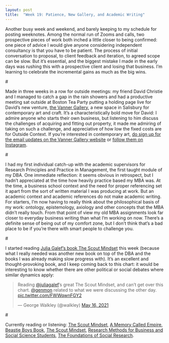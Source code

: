 ```yaml
---
layout: post
title:  "Week 19: Patience, New Gallery, and Academic Writing"
---
```


Another busy week and weekend, and barely keeping to my schedule for posting weeknotes. Among the normal run of Zooms and calls, two prospective pieces of work both inched a little closer to being confirmed: one piece of advice I would give anyone considering independent consultancy is that you have to be patient. The process of initial conversation to proposal, to client feedback and iteration, to agreed scope can be slow. But it’s essential, and the biggest mistake I made in the early days was rushing this with a prospective client and losing that business. I’m learning to celebrate the incremental gains as much as the big wins. 

<p id="divider">#</p>

Made in three weeks in a row for outside meetings: my friend David Christie and I managed to catch a gap in the rain showers and had a productive meeting sat outside at Boston Tea Party putting a holding page live for David’s new venture, <a href="https://www.vannergallery.com">the Vanner Gallery</a>, a new space in Salisbury for contemporary art and craft. It’s a characteristically bold move for David: I admire anyone who starts their own business, but listening to him discuss the challenges of acquiring and fitting out property, it made me admiring of taking on such a challenge, and appreciative of how low the fixed costs are for Outside Context. If you’re interested in contemporary art, <a href="https://www.vannergallery.com">do sign up for the email updates on the Vanner Gallery website</a> or <a href="https://www.instagram.com/thevannergallery/">follow them on Instagram</a>. 

<p id="divider">#</p>

I had my first individual catch-up with the academic supervisors for Research Principles and Practice in Management, the first taught module of my DBA. One immediate reflection: it seems obvious in retrospect, but I hadn’t appreciated at the time how heavily practice based my MBA was. At the time, a business school context and the need for proper referencing set it apart from the sort of written material I was producing at work. But an academic context and academic references do not make academic writing. For starters, I’m now having to really think about the philosophical basis of my work: ontology, epistemology, axiology and other concepts that the MBA didn’t really touch. From that point of view my old MBA assignments look far closer to everyday business writing than what I’m working on now. There’s a definite sense of being out of my comfort zone, but I don’t think that’s a bad place to be if you’re there with smart people to challenge you. 

<p id="divider">#</p>

I started reading <a href="https://www.littlebrown.co.uk/titles/julia-galef/the-scout-mindset/9780349427638/">Julia Galef’s book The Scout Mindset</a> this week (because what I really needed was another new book on top of the DBA and the books I was already making slow progress with). It’s an excellent and thought-provoking book, and I keep coming back to this chart: it would be interesting to know whether there are other political or social debates where similar dynamics apply:

<blockquote class="twitter-tweet"><p lang="en" dir="ltr">Reading <a href="https://twitter.com/juliagalef?ref_src=twsrc%5Etfw">@juliagalef</a>’s great The Scout Mindset, and can’t get over this chart. <a href="https://twitter.com/genmon?ref_src=twsrc%5Etfw">@genmon</a> related to what we were discussing the other day. <a href="https://t.co/FWWqwnFGY2">pic.twitter.com/FWWqwnFGY2</a></p>&mdash; George Walkley (@walkley) <a href="https://twitter.com/walkley/status/1393950063370686467?ref_src=twsrc%5Etfw">May 16, 2021</a></blockquote> <script async src="https://platform.twitter.com/widgets.js" charset="utf-8"></script>

<p id="divider">#</p>

Currently reading or listening: <a href="https://www.littlebrown.co.uk/titles/julia-galef/the-scout-mindset/9780349427638/">The Scout Mindset</a>, <a href="https://www.arkadymartine.net/novels">A Memory Called Empire</a>, <a href="https://www.faber.co.uk/9780571308040-beastie-boys-book.html">Beastie Boys Book</a>, <a href="https://www.littlebrown.co.uk/titles/julia-galef/the-scout-mindset/9780349427638/">The Scout Mindset</a>, <a href="https://us.sagepub.com/en-us/nam/research-methods-for-business-and-social-science-students/book242499">Research Methods for Business and Social Science Students</a>, <a href="https://us.sagepub.com/en-us/nam/the-foundations-of-social-research/book207972">The Foundations of Social Research</a>.
